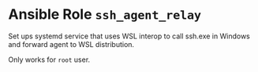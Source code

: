 # Ansible Role `ssh_agent_relay`

Set ups systemd service that uses WSL interop to call ssh.exe in Windows and
forward agent to WSL distribution.

Only works for `root` user.
